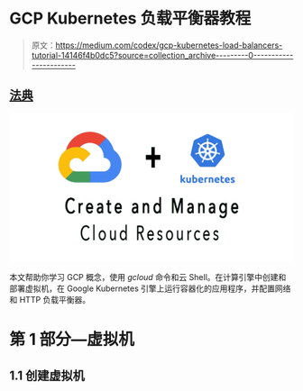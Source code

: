 # GCP Kubernetes 负载平衡器教程

> 原文：<https://medium.com/codex/gcp-kubernetes-load-balancers-tutorial-14146f4b0dc5?source=collection_archive---------0----------------------->

## [法典](http://medium.com/codex)

![](img/babc50555cb4bc0b80e949b245887548.png)

本文帮助你学习 GCP 概念，使用 *gcloud* 命令和云 Shell。在计算引擎中创建和部署虚拟机，在 Google Kubernetes 引擎上运行容器化的应用程序，并配置网络和 HTTP 负载平衡器。

# 第 1 部分—虚拟机

## 1.1 创建虚拟机
